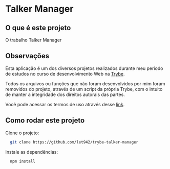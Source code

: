 
# Talker Manager

## O que é este projeto

O trabalho Talker Manager


## Observações

Esta aplicação é um dos diversos projetos realizados durante meu período de estudos no curso de desenvolvimento Web na [Trybe](https://www.betrybe.com/).

Todos os arquivos ou funções que não foram desenvolvidos por mim foram removidos do projeto, através de um script da própria Trybe, com o intuito de manter a integridade dos direitos autorais das partes.

Você pode acessar os termos de uso através desse [link](https://www.betrybe.com/termos-de-uso).


## Como rodar este projeto

Clone o projeto:

```bash
  git clone https://github.com/let942/trybe-talker-manager

```

Instale as dependências:

```bash
  npm install
```
 
